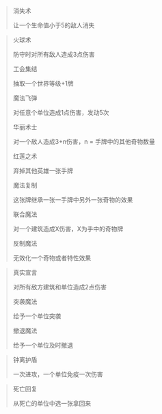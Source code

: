 >
>消失术
>
>让一个生命值小于5的敌人消失

>
>火球术
>
>防守时对所有敌人造成3点伤害
>
>
>工会集结
>
>抽取一个世界等级+1牌
>
>
>魔法飞弹
>
>对任意个单位造成1点伤害，发动5次
>
>
>华丽术士
>
>对一个敌人造成3+n伤害，n = 手牌中的其他奇物数量
>
>
>红莲之术
>
>弃掉其他英雄一张手牌
>
>
>魔法复制
>
>这张牌继承一张一手牌中另外一张奇物的效果
>
>
>联合魔法
>
>对一个建筑造成X伤害，X为手中的奇物牌
>
>
>反制魔法
>
>无效化一个奇物或者特性效果

>真实宣言
>
>对所有敌方建筑和单位造成2点伤害
>
>突袭魔法
>
>给予一个单位突袭
>
>撤退魔法
>
>给予一个单位及时撤退

>
>钟离护盾
>
>一次进攻，一个单位免疫一次伤害


>
>死亡回复
>
>从死亡的单位中选一张拿回来
>
